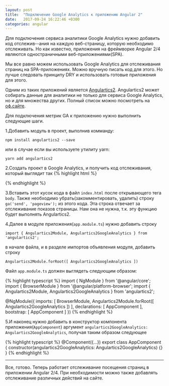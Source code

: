 ```yaml
---
layout: post
title:  "Подключение Google Analytics к приложению Angular 2"
date:   2017-09-24 16:22:46 +0300
categories: angular
---
```


Для подключения сервиса аналитики Google Analytics нужно добавить код отслежив--ания на каждую веб-страницу, которую необходимо отслеживать. Но как известно, приложения на фреймворке Angular 2/4 являются одностраничными веб-приложениями(SPA).

Мы все равно можем использовать Google Analytics для отслеживания страниц на SPA-приложениях. Можно вручную писать код для этого. Но лучше следовать принципу DRY и использовать готовые приложения для этого.

Одним из таких приложений является [Angulartics2][angulartics2]. Angulartics2 может собирать данные для аналитики не только для сервиса Google Analytics, но и для множества других. Полный список можно посмотреть на [оф.сайте][1].

Для подключения метрик GA к приложению нужно выполнить следующие шаги.

1.Добавить модуль в проект, выполнив комманду:

`npm install angulartics2 --save`

или в случае если вы используете утилиту yarn:

`yarn add angulartics2`

2.Создать проект в Google Analytics, и получить код отслеживания, который выглядит так
{% highlight html %}
<script>
  (function(i,s,o,g,r,a,m){i['GoogleAnalyticsObject']=r;i[r]=i[r]||function(){
  (i[r].q=i[r].q||[]).push(arguments)},i[r].l=1*new Date();a=s.createElement(o),
  m=s.getElementsByTagName(o)[0];a.async=1;a.src=g;m.parentNode.insertBefore(a,m)
  })(window,document,'script','https://www.google-analytics.com/analytics.js','ga');

  ga('create', 'UA-123056128-2', 'auto');
  ga('send', 'pageview');
</script>
{% endhighlight %}

3.Вставить этот кусок кода в файл `index.html` после открывающего тега `body`. Также необходимо убрать(закомментировать, удалить) строку `ga('send', 'pageview');` из этого кода. Эта строка отвечает за отслеживание показов страницы. Нам она не нужна, т.к. эту функцию будет выполнять Angulartics2.

4.Далее в модуле приложения(`app.module.ts`) нужно добавить строку

`import { Angulartics2Module, Angulartics2GoogleAnalytics } from 'angulartics2';`

в начале файла, и в разделе импортов объявления модуля, добавить строку

`Angulartics2Module.forRoot([ Angulartics2GoogleAnalytics ])`

Файл `app.module.ts` должен выглядеть следующим образом:

{% highlight typescript %}
import { NgModule } from '@angular/core';
import { BrowserModule } from '@angular/platform-browser';
import { Angulartics2Module, Angulartics2GoogleAnalytics } from 'angulartics2';

@NgModule({
  imports: [
    BrowserModule,
    Angulartics2Module.forRoot([ Angulartics2GoogleAnalytics ])
  ],
  declarations: [ AppComponent ],
  bootstrap: [ AppComponent ]
})
{% endhighlight %}

5.И наконец нужно добавить в конструктор компонента приложения(`AppComponent`) аргумент `angulartics2GoogleAnalytics: Angulartics2GoogleAnalytics`, получая таким образом следующее

{% highlight typescript %}
@Component({...})
export class AppComponent {
  constructor(angulartics2GoogleAnalytics: Angulartics2GoogleAnalytics) {}
}
{% endhighlight %}

---

Все, готово. Теперь работает отслеживание посещения страниц в приложении Angular 2/4. При необходимости можно также добавлять отслеживание различных действий на сайте.


[angulartics2]: https://github.com/angulartics/angulartics2
[1]: http://angulartics.github.io/